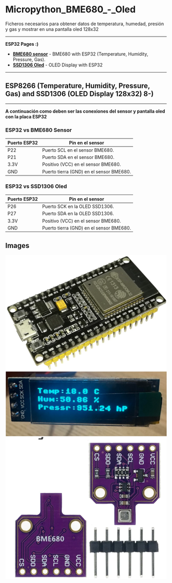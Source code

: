 # Micropython_BME680_-_Oled
Ficheros necesarios para obtener datos de temperatura, humedad, presión y gas y mostrar en una pantalla oled 128x32

---
__ESP32 Pages :)__

- __[BME680 sensor](https://randomnerdtutorials.com/micropython-bme680-esp32-esp8266/)__ - BME680 with ESP32 (Temperature, Humidity, Pressure, Gas).
- __[SSD1306 Oled](https://randomnerdtutorials.com/micropython-oled-display-esp32-esp8266/)__ - OLED Display with ESP32


---

## ESP8266 (Temperature, Humidity, Pressure, Gas) and SSD1306 (OLED Display 128x32)   8-)

---

**A continuación como deben ser las conexiones del sensor y pantalla oled con la placa ESP32**

### ESP32 vs BME680 Sensor

| Puerto ESP32 | Pin en el sensor |
| ------------ | ---------------- |
| P22    | Puerto SCL en el sensor BME680. |
| P21    | Puerto SDA en el sensor BME680. |
| 3.3V   | Positivo (VCC) en el sensor BME680. |
| GND    | Puerto tierra (GND) en el sensor BME680.  |

### ESP32 vs SSD1306 Oled

| Puerto ESP32 | Pin en el sensor |
| ------------ | ---------------- |
| P26    | Puerto SCK en la OLED SSD1306. |
| P27    | Puerto SDA en la OLED SSD1306. |
| 3.3V   | Positivo (VCC) en el sensor BME680. |
| GND    | Puerto tierra (GND) en el sensor BME680.  |


## Images

![ESP32 Placa](https://github.com/Maxss5/Micropython_BME680_-_Oled/blob/develop/images/ESP32Board.png "Placa ESP32")
![SSD1306 Oled Funcionando](https://github.com/Maxss5/Micropython_BME680_-_Oled/blob/develop/images/ssd1306_OLED.png "Oled SSD1306")
![bme680 Sensor](https://github.com/Maxss5/Micropython_BME680_-_Oled/blob/develop/images/bme680Sensor.png "Sensor BME6806")
